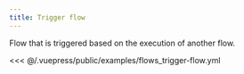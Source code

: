 ```yaml
---
title: Trigger flow
---
```


Flow that is triggered based on the execution of another flow.

<<< @/.vuepress/public/examples/flows_trigger-flow.yml